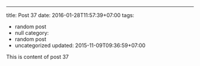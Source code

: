 ---
title: Post 37
date: 2016-01-28T11:57:39+07:00
tags:
  - random post
  - null
category:
  - random post
  - uncategorized
updated: 2015-11-09T09:36:59+07:00

This is content of post 37